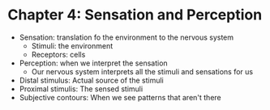 # Chapter 4: Sensation and Perception

* Sensation: translation fo the environment to the nervous system
  * Stimuli: the environment
  * Receptors: cells
* Perception: when we interpret the sensation
  * Our nervous system interprets all the stimuli and sensations for us
* Distal stimulus: Actual source of the stimuli
* Proximal stimulis: The sensed stimuli
* Subjective contours: When we see patterns that aren't there
